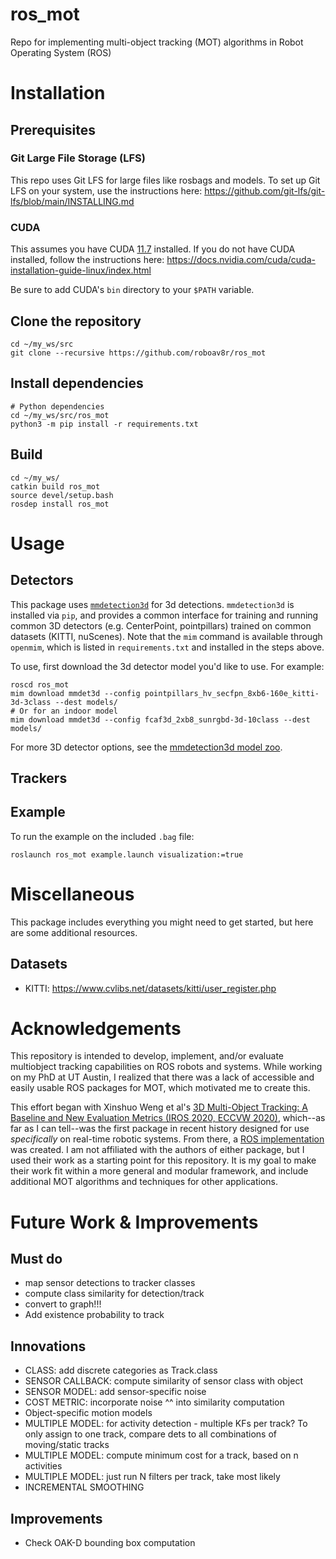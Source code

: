 # ros_mot
Repo for implementing multi-object tracking (MOT) algorithms in Robot Operating System (ROS)

# Installation

## Prerequisites
### Git Large File Storage (LFS)
This repo uses Git LFS for large files like rosbags and models. To set up Git LFS on your system, use the instructions here:
https://github.com/git-lfs/git-lfs/blob/main/INSTALLING.md 
### CUDA
This assumes you have CUDA [11.7](https://developer.nvidia.com/cuda-11-7-0-download-archive) installed. If you do not have CUDA installed, follow the instructions here: https://docs.nvidia.com/cuda/cuda-installation-guide-linux/index.html

Be sure to add CUDA's `bin` directory to your `$PATH` variable.

## Clone the repository
```
cd ~/my_ws/src
git clone --recursive https://github.com/roboav8r/ros_mot
```

## Install dependencies
```
# Python dependencies
cd ~/my_ws/src/ros_mot
python3 -m pip install -r requirements.txt
```

## Build
```
cd ~/my_ws/
catkin build ros_mot
source devel/setup.bash
rosdep install ros_mot
```

# Usage
## Detectors
This package uses [`mmdetection3d`](https://github.com/open-mmlab/mmdetection3d) for 3d detections. `mmdetection3d` is installed via `pip`, and provides a common interface for training and running common 3D detectors (e.g. CenterPoint, pointpillars) trained on common datasets (KITTI, nuScenes). Note that the `mim` command is available through `openmim`, which is listed in `requirements.txt` and installed in the steps above.

To use, first download the 3d detector model you'd like to use. For example:
```
roscd ros_mot
mim download mmdet3d --config pointpillars_hv_secfpn_8xb6-160e_kitti-3d-3class --dest models/
# Or for an indoor model
mim download mmdet3d --config fcaf3d_2xb8_sunrgbd-3d-10class --dest models/
```
For more 3D detector options, see the [mmdetection3d model zoo](https://github.com/open-mmlab/mmdetection3d/blob/1.0/docs/en/model_zoo.md).

## Trackers

## Example
To run the example on the included `.bag` file:
```
roslaunch ros_mot example.launch visualization:=true
```

# Miscellaneous
This package includes everything you might need to get started, but here are some additional resources.
## Datasets
- KITTI: https://www.cvlibs.net/datasets/kitti/user_register.php

# Acknowledgements
This repository is intended to develop, implement, and/or evaluate multiobject tracking capabilities on ROS robots and systems. While working on my PhD at UT Austin, I realized that there was a lack of accessible and easily usable ROS packages for MOT, which motivated me to create this.

This effort began with Xinshuo Weng et al's [3D Multi-Object Tracking: A Baseline and New Evaluation Metrics (IROS 2020, ECCVW 2020)](https://github.com/xinshuoweng/AB3DMOT), which--as far as I can tell--was the first package in recent history designed for use *specifically* on real-time robotic systems. From there, a [ROS implementation](https://github.com/PardisTaghavi/real_time_tracking_AB3DMOT) was created. I am not affiliated with the authors of either package, but I used their work as a starting point for this repository. It is my goal to make their work fit within a more general and modular framework, and include additional MOT algorithms and techniques for other applications.

# Future Work & Improvements

## Must do
- map sensor detections to tracker classes
- compute class similarity for detection/track
- convert to graph!!!
- Add existence probability to track

## Innovations
- CLASS: add discrete categories as Track.class
- SENSOR CALLBACK: compute similarity of sensor class with object 
- SENSOR MODEL: add sensor-specific noise
- COST METRIC: incorporate noise ^^ into similarity computation
- Object-specific motion models
- MULTIPLE MODEL: for activity detection - multiple KFs per track? To only assign to one track, compare dets to all combinations of moving/static tracks
- MULTIPLE MODEL: compute minimum cost for a track, based on n activities
- MULTIPLE MODEL: just run N filters per track, take most likely
- INCREMENTAL SMOOTHING

## Improvements
- Check OAK-D bounding box computation
